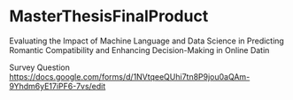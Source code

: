 # MasterThesisFinalProduct
Evaluating the Impact of Machine Language and Data Science in Predicting Romantic Compatibility and Enhancing Decision-Making in Online Datin


Survey Question 
https://docs.google.com/forms/d/1NVtqeeQUhi7tn8P9jou0aQAm-9Yhdm6yE17iPF6-7vs/edit
